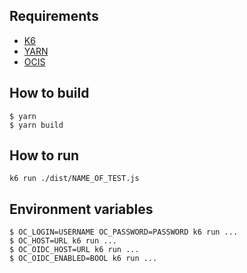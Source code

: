 ## Requirements
*  [K6](https://k6.io/)
*  [YARN](https://yarnpkg.com/)
*  [OCIS](https://github.com/owncloud/ocis)

## How to build
```console
$ yarn
$ yarn build
```

## How to run
```console
k6 run ./dist/NAME_OF_TEST.js
```

## Environment variables
```console
$ OC_LOGIN=USERNAME OC_PASSWORD=PASSWORD k6 run ...
$ OC_HOST=URL k6 run ...
$ OC_OIDC_HOST=URL k6 run ...
$ OC_OIDC_ENABLED=BOOL k6 run ...
```